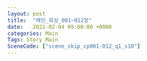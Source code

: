 ```yaml
---
layout: post
title:  "메인_회상_001~012장"
date:   2021-02-04 09:00:00 +0000
categories: Main
Tags: Story Main
SceneCode: ["scene_skip_cp001-012_q1_s10"]
---
```

